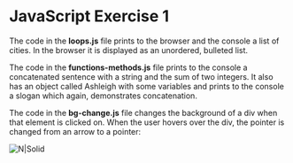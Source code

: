# JavaScript Exercise 1

The code in the **loops.js** file prints to the browser and the console a list of cities. In the browser it is displayed as an unordered, bulleted list.

The code in the **functions-methods.js** file prints to the console a concatenated sentence with a string and the sum of two integers. It also has an object called Ashleigh with some variables and prints to the console a slogan which again, demonstrates concatenation.

The code in the **bg-change.js** file changes the background of a div when that element is clicked on. When the user hovers over the div, the pointer is changed from an arrow to a pointer:

![N|Solid](https://i.imgur.com/hFQs20j.gif)

